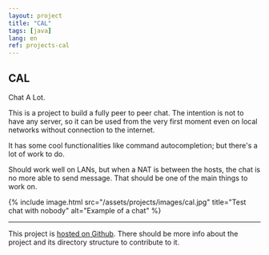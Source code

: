```yaml
---
layout: project
title: "CAL"
tags: [java]
lang: en
ref: projects-cal
---
```


## CAL

Chat A Lot.

This is a project to build a fully peer to peer chat. The intention is not to have any
server, so it can be used from the very first moment even on local networks without
connection to the internet.

It has some cool functionalities like command autocompletion; but there's a lot of work
to do.


Should work well on LANs, but when a NAT is between the hosts, the chat is no more able
to send message. That should be one of the main things to work on.

{% include image.html
	src="/assets/projects/images/cal.jpg"
	title="Test chat with nobody"
	alt="Example of a chat"
%}

----

This project is [hosted on Github](https://github.com/Foo-Manroot/CAL). There should be
more info about the project and its directory structure to contribute to it.
